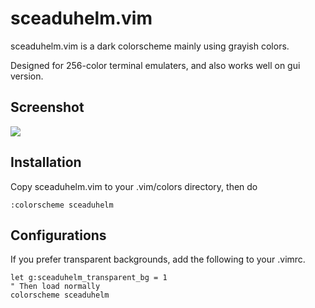 # sceaduhelm.vim

sceaduhelm.vim is a dark colorscheme mainly using grayish colors.

Designed for 256-color terminal emulaters, and also works well on gui version.

## Screenshot

![](http://to-mega-therion.net/assets/media/sceaduhelm_vim_php.png)

## Installation

Copy sceaduhelm.vim to your .vim/colors directory, then do

    :colorscheme sceaduhelm

## Configurations

If you prefer transparent backgrounds, add the following to your .vimrc.

    let g:sceaduhelm_transparent_bg = 1
    " Then load normally
    colorscheme sceaduhelm
